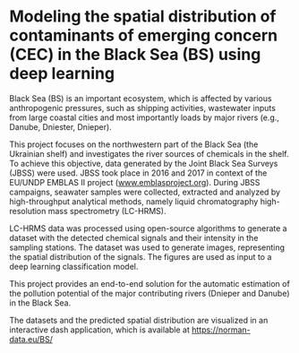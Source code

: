 # Modeling the spatial distribution of contaminants of emerging concern (CEC) in the Black Sea (BS) using deep learning
Black Sea (BS) is an important ecosystem, which is affected by various anthropogenic pressures, such as shipping activities, wastewater inputs from large coastal cities and most importantly loads by major rivers (e.g., Danube, Dniester, Dnieper). 

This project focuses on the northwestern part of the Black Sea (the Ukrainian shelf) and investigates the river sources of chemicals in the shelf. To achieve this objective, data generated by the Joint Black Sea Surveys (JBSS) were used. JBSS took place in 2016 and 2017 in context of the EU/UNDP EMBLAS II project (www.emblasproject.org). During JBSS campaigns, seawater samples were collected, extracted and analyzed by high-throughput analytical methods, namely liquid chromatography high-resolution mass spectrometry (LC-HRMS). 

LC-HRMS data was processed using open-source algorithms to generate a dataset with the detected chemical signals and their intensity in the sampling stations. The dataset was used to generate images, representing the spatial distribution of the signals. The figures are used as input to a deep learning classification model. 

This project provides an end-to-end solution for the automatic estimation of the pollution potential of the major contributing rivers (Dnieper and Danube) in the Black Sea.

The datasets and the predicted spatial distribution are visualized in an interactive dash application, which is available at https://norman-data.eu/BS/
